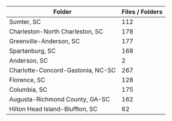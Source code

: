 | Folder                            |   Files / Folders |
|-----------------------------------|-------------------|
| Sumter, SC                        |               112 |
| Charleston-North Charleston, SC   |               178 |
| Greenville-Anderson, SC           |               177 |
| Spartanburg, SC                   |               168 |
| Anderson, SC                      |                 2 |
| Charlotte-Concord-Gastonia, NC-SC |               267 |
| Florence, SC                      |               128 |
| Columbia, SC                      |               175 |
| Augusta-Richmond County, GA-SC    |               162 |
| Hilton Head Island-Bluffton, SC   |                62 |